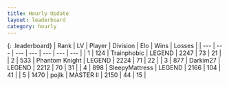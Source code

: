 ```yaml
---
title: Hourly Update
layout: leaderboard
category: hourly
---
```


{: .leaderboard}
| Rank | LV | Player | Division | Elo | Wins | Losses |
| --- | --- | --- | --- | --- | --- | --- |
| <span data-change="1">1</span> | 124 | <span title="ID: 744981">Trainphobic</span> | LEGEND | <span data-change="24">2247</span> | <span data-change="5">73</span> | <span data-change="0">21</span> |
| <span data-change="-1">2</span> | 533 | <span title="ID: 742939">Phantom Knight</span> | LEGEND | <span data-change="0">2224</span> | <span data-change="0">71</span> | <span data-change="0">22</span> |
| <span data-change="0">3</span> | 877 | <span title="ID: 694036">Darkim27</span> | LEGEND | <span data-change="0">2212</span> | <span data-change="0">70</span> | <span data-change="0">31</span> |
| <span data-change="0">4</span> | 898 | <span title="ID: 153129">SleepyMattress</span> | LEGEND | <span data-change="0">2166</span> | <span data-change="0">104</span> | <span data-change="0">41</span> |
| <span data-change="1">5</span> | 1470 | <span title="ID: 4783">pojlk</span> | MASTER II | <span data-change="0">2150</span> | <span data-change="0">44</span> | <span data-change="0">15</span> |